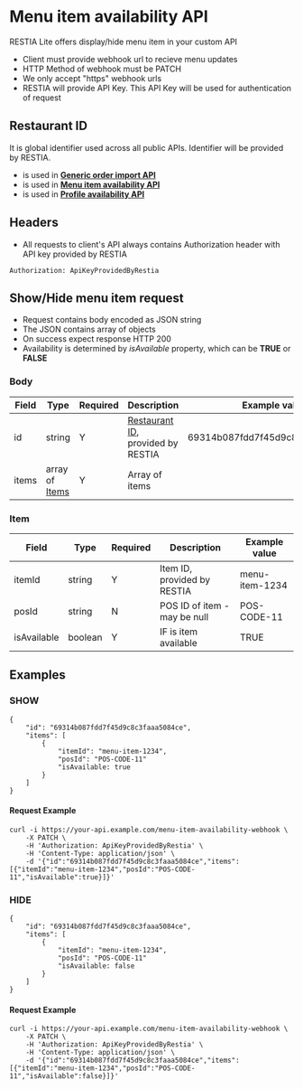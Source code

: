 Menu item availability API
=========================

RESTIA Lite offers display/hide menu  item in your custom API

- Client must provide webhook url to recieve menu updates
- HTTP Method of webhook must be PATCH
- We only accept "https" webhook urls
- RESTIA will provide API Key. This API Key will be used for authentication of request


Restaurant ID
---------------------
It is global identifier used across all public APIs. 
Identifier will be provided by RESTIA.
- is used in [__Generic order import API__](GenericImportAPI.md#restaurant)
- is used in [__Menu item availability API__](GenericMenuItemAvailabilityAPI.md#body)
- is used in [__Profile availability API__](GenericProfileAvailabilityAPI.md.md#body)

Headers
---------------------
- All requests to client's API always contains Authorization header with API key provided by RESTIA
```
Authorization: ApiKeyProvidedByRestia
```

Show/Hide menu item request
---------------------
- Request contains body encoded as JSON string
- The JSON contains array of objects
- On success expect response HTTP 200
- Availability is determined by _isAvailable_ property, which can be __TRUE__ or __FALSE__

### Body
Field|Type|Required|Description|Example value|
|---            |---                        |---|---|---|
|id             |string                     | Y | [Restaurant ID](#restaurant-id), provided by RESTIA | 69314b087fdd7f45d9c8c3faaa5084ce  |
|items          |array of [Items](#item)    | Y | Array of items |  |


### Item
Field|Type|Required|Description|Example value|
|---            |---                |---|---|---|
|itemId         |string             | Y | Item ID, provided by RESTIA   | menu-item-1234  |
|posId          |string             | N | POS ID of item - may be null  | POS-CODE-11 |
|isAvailable    |boolean            | Y | IF is item available          | TRUE |


Examples
---------------------

### SHOW
```
{ 
    "id": "69314b087fdd7f45d9c8c3faaa5084ce",
    "items": [
        {
            "itemId": "menu-item-1234",
            "posId": "POS-CODE-11"
            "isAvailable: true
        }
    ]
}
```

#### Request Example
```
curl -i https://your-api.example.com/menu-item-availability-webhook \
    -X PATCH \
    -H 'Authorization: ApiKeyProvidedByRestia' \
    -H 'Content-Type: application/json' \
    -d '{"id":"69314b087fdd7f45d9c8c3faaa5084ce","items":[{"itemId":"menu-item-1234","posId":"POS-CODE-11","isAvailable":true}]}'
```

### HIDE
```
{ 
    "id": "69314b087fdd7f45d9c8c3faaa5084ce",
    "items": [
        {
            "itemId": "menu-item-1234",
            "posId": "POS-CODE-11"
            "isAvailable: false
        }
    ]
}
```

#### Request Example
```
curl -i https://your-api.example.com/menu-item-availability-webhook \
    -X PATCH \
    -H 'Authorization: ApiKeyProvidedByRestia' \
    -H 'Content-Type: application/json' \
    -d '{"id":"69314b087fdd7f45d9c8c3faaa5084ce","items":[{"itemId":"menu-item-1234","posId":"POS-CODE-11","isAvailable":false}]}'
```

